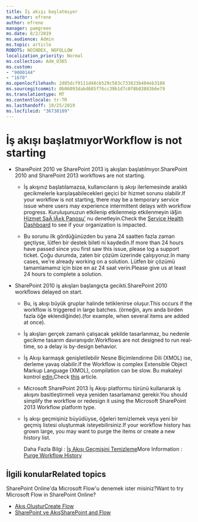 ```yaml
---
title: İş akışı başlatmıyor
ms.author: efrene
author: efrene
manager: pamgreen
ms.date: 8/2/2019
ms.audience: Admin
ms.topic: article
ROBOTS: NOINDEX, NOFOLLOW
localization_priority: Normal
ms.collection: Adm_O365
ms.custom:
- "9000144"
- "1670"
ms.openlocfilehash: 2d85dcf9111d48cb529c583c733823b404eb3188
ms.sourcegitcommit: 0b06093dabd685f76cc39b1d7c0f8b03883b6e79
ms.translationtype: MT
ms.contentlocale: tr-TR
ms.lasthandoff: 10/25/2019
ms.locfileid: "36738109"
---
```

# <a name="workflow-is-not-starting"></a><span data-ttu-id="16d2e-102">İş akışı başlatmıyor</span><span class="sxs-lookup"><span data-stu-id="16d2e-102">Workflow is not starting</span></span>

- <span data-ttu-id="16d2e-103">SharePoint 2010 ve SharePoint 2013 iş akışları başlatılmıyor.</span><span class="sxs-lookup"><span data-stu-id="16d2e-103">SharePoint 2010 and SharePoint 2013 workflows are not starting.</span></span>

    - <span data-ttu-id="16d2e-104">İş akışınız başlatılamazsa, kullanıcıların iş akışı ilerlemesinde aralıklı gecikmelerle karşılaşabilecekleri geçici bir hizmet sorunu olabilir.</span><span class="sxs-lookup"><span data-stu-id="16d2e-104">If your workflow is not starting, there may be a temporary service issue where users may experience intermittent delays with workflow progress.</span></span> <span data-ttu-id="16d2e-105">Kuruluşunuzun etkilenip etkilenmeip etkilenmeyin iã§in [Hizmet SaÄ lÄ±k Panosu'](https:/admin.microsoft.com/AdminPortal/Home#/servicehealth) nu denetleyin.</span><span class="sxs-lookup"><span data-stu-id="16d2e-105">Check the [Service Health Dashboard](https:/admin.microsoft.com/AdminPortal/Home#/servicehealth) to see if your organization is impacted.</span></span>

    - <span data-ttu-id="16d2e-106">Bu sorunu ilk gördüğünüzden bu yana 24 saatten fazla zaman geçtiyse, lütfen bir destek bileti ni kaydedin.</span><span class="sxs-lookup"><span data-stu-id="16d2e-106">If more than 24 hours have passed since you first saw this issue, please log a support ticket.</span></span> <span data-ttu-id="16d2e-107">Çoğu durumda, zaten bir çözüm üzerinde çalışıyoruz.</span><span class="sxs-lookup"><span data-stu-id="16d2e-107">In many cases, we're already working on a solution.</span></span> <span data-ttu-id="16d2e-108">Lütfen bir çözümü tamamlamamız için bize en az 24 saat verin.</span><span class="sxs-lookup"><span data-stu-id="16d2e-108">Please give us at least 24 hours to complete a solution.</span></span>

- <span data-ttu-id="16d2e-109">SharePoint 2010 iş akışları başlangıçta gecikti.</span><span class="sxs-lookup"><span data-stu-id="16d2e-109">SharePoint 2010 workflows delayed on start.</span></span>

    - <span data-ttu-id="16d2e-110">Bu, iş akışı büyük gruplar halinde tetiklenirse oluşur.</span><span class="sxs-lookup"><span data-stu-id="16d2e-110">This occurs if the workflow is triggered in large batches.</span></span> <span data-ttu-id="16d2e-111">(örneğin, aynı anda birden fazla öğe eklendiğinde).</span><span class="sxs-lookup"><span data-stu-id="16d2e-111">(for example, when several items are added at once).</span></span>

    - <span data-ttu-id="16d2e-112">İş akışları gerçek zamanlı çalışacak şekilde tasarlanmaz, bu nedenle gecikme tasarım davranışıdır.</span><span class="sxs-lookup"><span data-stu-id="16d2e-112">Workflows are not designed to run real-time, so a delay is by-design behavior.</span></span>

   -  <span data-ttu-id="16d2e-113">İş Akışı karmaşık genişletilebilir Nesne Biçimlendirme Dili (XMOL) ise, derleme yavaş olabilir.</span><span class="sxs-lookup"><span data-stu-id="16d2e-113">If the Workflow is complex Extensible Object Markup Language (XMOL), compilation can be slow.</span></span> <span data-ttu-id="16d2e-114">Bu makaleyi kontrol [edin.](https://support.microsoft.com//kb/3043697)</span><span class="sxs-lookup"><span data-stu-id="16d2e-114">Check [this](https://support.microsoft.com//kb/3043697) article.</span></span>

    - <span data-ttu-id="16d2e-115">Microsoft SharePoint 2013 İş Akışı platformu türünü kullanarak iş akışını basitleştirmeli veya yeniden tasarlamanız gerekir.</span><span class="sxs-lookup"><span data-stu-id="16d2e-115">You should simplify the workflow or redesign it using the Microsoft SharePoint 2013 Workflow platform type.</span></span>

    - <span data-ttu-id="16d2e-116">İş akışı geçmişiniz büyüdüyse, öğeleri temizlemek veya yeni bir geçmiş listesi oluşturmak isteyebilirsiniz.</span><span class="sxs-lookup"><span data-stu-id="16d2e-116">If your workflow history has grown large, you may want to purge the items or create a new history list.</span></span>

        <span data-ttu-id="16d2e-117">Daha Fazla Bilgi : [İş Akışı Geçmişini Temizleme](https://blogs.technet.microsoft.com/marj/2015/08/07/sharepoint-2010-workflows-best-practice-purge-workflow-history-list-items/)</span><span class="sxs-lookup"><span data-stu-id="16d2e-117">More Information : [Purge Workflow History](https://blogs.technet.microsoft.com/marj/2015/08/07/sharepoint-2010-workflows-best-practice-purge-workflow-history-list-items/)</span></span>


## <a name="related-topics"></a><span data-ttu-id="16d2e-118">İlgili konular</span><span class="sxs-lookup"><span data-stu-id="16d2e-118">Related topics</span></span>
<span data-ttu-id="16d2e-119">SharePoint Online'da Microsoft Flow'u denemek ister misiniz?</span><span class="sxs-lookup"><span data-stu-id="16d2e-119">Want to try Microsoft Flow in SharePoint Online?</span></span>
- [<span data-ttu-id="16d2e-120">Akış Oluştur</span><span class="sxs-lookup"><span data-stu-id="16d2e-120">Create Flow</span></span>](https://support.office.com/article/Create-a-flow-for-a-list-or-library-in-SharePoint-Online-or-OneDrive-for-Business-a9c3e03b-0654-46af-a254-20252e580d01) 
- [<span data-ttu-id="16d2e-121">SharePoint ve Akış</span><span class="sxs-lookup"><span data-stu-id="16d2e-121">SharePoint and Flow</span></span>](https://flow.microsoft.com/blog/sharepoint-and-flow/) 


